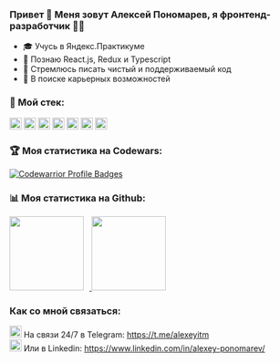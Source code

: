 ### Привет 👋 Меня зовут Алексей Пономарев, я фронтенд-разработчик 👨‍💻

- 🎓 Учусь в Яндекс.Практикуме
- 👾 Познаю React.js, Redux и Typescript
- 💎 Стремлюсь писать чистый и поддерживаемый код
- 💼 В поиске карьерных возможностей

### 🔨 Мой стек:
<p>
<a href="https://www.w3.org/TR/html5/" title="HTML5"><img src="https://github.com/get-icon/geticon/raw/master/icons/html-5.svg" alt="HTML5" width="21px" height="21px"></a>
<a href="https://www.w3.org/TR/CSS/" title="CSS3"><img src="https://github.com/get-icon/geticon/raw/master/icons/css-3.svg" alt="CSS3" width="21px" height="21px"></a>
<a href="https://tc39.es/ecma262/" title="ECMAScript 6"><img src="https://github.com/get-icon/geticon/raw/master/icons/es6.svg" alt="ECMAScript 6" width="21px" height="21px"></a>
<a href="https://reactjs.org/" title="React"><img src="https://github.com/get-icon/geticon/raw/master/icons/react.svg" alt="React" width="21px" height="21px"></a>
<a href="https://www.npmjs.com/" title="npm"><img src="https://github.com/get-icon/geticon/raw/master/icons/npm.svg" alt="npm" width="21px" height="21px"></a>
<a href="https://webpack.js.org/" title="webpack"><img src="https://github.com/get-icon/geticon/raw/master/icons/webpack.svg" alt="Webpack" width="21px" height="21px"></a>
<a href="https://git-scm.com/" title="git"><img src="https://raw.githubusercontent.com/get-icon/geticon/master/icons/git.svg" alt="Git" width="21px" height="21px"></a>
</p>

### 🏆 Моя статистика на Codewars:
[![Codewarrior Profile Badges](https://www.codewars.com/users/Alexeyitm/badges/large)](https://www.codewars.com/users/Alexeyitm)

### 📊 Моя статистика на Github:

<div>
<a href="https://github-readme-stats.vercel.app/api?username=Alexeyitm&show_icons=true">
  <img height="130" style="margin-right: 10px" src="https://github-readme-stats.vercel.app/api?username=Alexeyitm&hide=contribs&show_icons=true" />
</a>
<a href="https://github-readme-stats.vercel.app/api/top-langs/?username=Alexeyitm&layout=compact">
  <img height="130" src="https://github-readme-stats.vercel.app/api/top-langs/?username=Alexeyitm&layout=compact" />
</a>
</div>

### Как со мной связаться:
<div>
<img src="https://raw.githubusercontent.com/get-icon/geticon/master/icons/telegram.svg" alt="Мой Телеграм" width="21px" height="21px">  На связи 24/7 в Telegram: <a href="https://t.me/alexeyitm" title="Мой Телеграм" target="_blanck">https://t.me/alexeyitm</a><br>
<img src="https://raw.githubusercontent.com/get-icon/geticon/master/icons/linkedin-icon.svg" alt="Мой Линкдин" width="21px" height="21px">  Или в Linkedin: <a href="https://www.linkedin.com/in/alexey-ponomarev-83ba491a7/" title="Мой Линкдин" target="_blanck">https://www.linkedin.com/in/alexey-ponomarev/</a><br>
</div>
